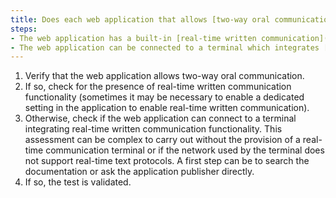```yaml
---
title: Does each web application that allows [two-way oral communication](#bidirectional-oral-communication-web-application) meet one of these conditions?
steps:
- The web application has a built-in [real-time written communication](#real-time-written-communication) functionality;
- The web application can be connected to a terminal which integrates [written communication in real time](#communication-written-in-real-time) functionality.
---
```


1. Verify that the web application allows two-way oral communication.
2. If so, check for the presence of real-time written communication functionality (sometimes it may be necessary to enable a dedicated setting in the application to enable real-time written communication).
3. Otherwise, check if the web application can connect to a terminal integrating real-time written communication functionality. This assessment can be complex to carry out without the provision of a real-time communication terminal or if the network used by the terminal does not support real-time text protocols. A first step can be to search the documentation or ask the application publisher directly.
4. If so, the test is validated.